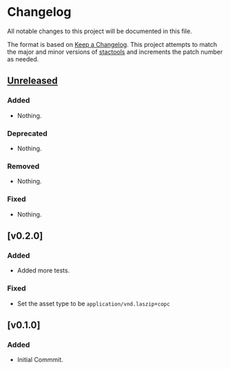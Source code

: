 # Changelog

All notable changes to this project will be documented in this file.

The format is based on [Keep a Changelog](https://keepachangelog.com/en/1.0.0/).
This project attempts to match the major and minor versions of
[stactools](https://github.com/stac-utils/stactools) and increments the patch
number as needed.

## [Unreleased]

### Added

- Nothing.

### Deprecated

- Nothing.

### Removed

- Nothing.

### Fixed

- Nothing.

[Unreleased]: <https://github.com/stactools-packages/canelevation/tree/main/>

## [v0.2.0]

### Added

- Added more tests.

### Fixed

- Set the asset type to be  `application/vnd.laszip+copc`

## [v0.1.0]

### Added

- Initial Commmit.